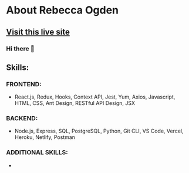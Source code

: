 # About Rebecca Ogden
## [Visit this live site](https://beccaogdenportfolio.herokuapp.com/)
### Hi there 👋

<!--
**rickmansfield/rickmansfield** is a ✨ _special_ ✨ repository because its `README.md` (this file) appears on your GitHub profile.

Here are some ideas to get you started:
- 🌱 I’m currently learning ...
- 👯 I’m looking to collaborate on ...
- 🤔 I’m looking for help with ...
- 😄 Pronouns: ...
- 💬 Ask me about ...
- 📫 How to reach me: ...
- ⚡ Fun fact: ...
-->

<!-- - 🔭 I’m currently working on ... [Underdog Devs](https://www.underdogdevs.org/) -->
<!-- - 💬 Ask me about coding and I may never shut up. LOL -->
<!-- - 📫 How to reach me: [Resume](https://resume.creddle.io/resume/4uxc0m7zngm) or [LinkedIn](https://www.linkedin.com/in/rebecca-ogden/) -->
<!-- - 😄 [See My PORTFOLIO](https://mansfield-port-v3.netlify.app/) -->

## Skills:
### FRONTEND: 
- React.js, Redux, Hooks, Context API, Jest, Yum, Axios, Javascript, HTML, CSS, Ant Design, RESTful API Design, JSX
### BACKEND:
- Node.js, Express, SQL, PostgreSQL, Python, Git CLI, VS Code, Vercel, Heroku, Netlify, Postman
### ADDITIONAL SKILLS:
- 


<!-- ## Contributors
- I'd like to formally thank [Devin Mitchel](devin.a.mitchell@gmail.com) for providing me with the base design to this project. He was an integral part in this overall product.   -->